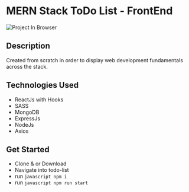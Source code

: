 # MERN Stack ToDo List - FrontEnd

![Project In Browser](https://imgur.com/a/xCDDWUm)

## Description
Created from scratch in order to display web development fundamentals across the stack.

## Technologies Used
- ReactJs with Hooks
- SASS
- MongoDB
- ExpressJs
- NodeJs
- Axios

## Get Started
- Clone & or Download
- Navigate into todo-list 
- run ```javascript npm i ```
- run ```javascript npm run start ```

